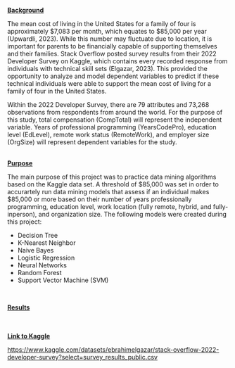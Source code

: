 <ins>**Background**</ins>

The mean cost of living in the United States for a family of four is approximately $7,083 per month, which equates to $85,000 per year (Upwardli, 2023). While this number may fluctuate due to location, it is important for parents to be financially capable of supporting themselves and their families. Stack Overflow posted survey results from their 2022 Developer Survey on Kaggle, which contains every recorded response from individuals with technical skill sets (Elgazar, 2023). This provided the opportunity to analyze and model dependent variables to predict if these technical individuals were able to support the mean cost of living for a family of four in the United States.

Within the 2022 Developer Survey, there are 79 attributes and 73,268 observations from respondents from around the world. For the purpose of this study, total compensation (CompTotal) will represent the independent variable. Years of professional programming (YearsCodePro), education level (EdLevel), remote work status (RemoteWork), and employer size (OrgSize) will represent dependent variables for the study.
<br/>
<br/>

<ins>**Purpose**</ins>

The main purpose of this project was to practice data mining algorithms based on the Kaggle data set. A threshold of $85,000 was set in order to accurartely run data mining models that assess if an individual makes $85,000 or more based on their number of years professionally programming, education level, work location (fully remote, hybrid, and fully-inperson), and organization size. The following models were created during this project:

- Decision Tree
- K-Nearest Neighbor
- Naive Bayes
- Logistic Regression
- Neural Networks
- Random Forest
- Support Vector Machine (SVM)
<br/>

<ins>**Results**</ins>

<br/><br/>
<ins>**Link to Kaggle**</ins>

https://www.kaggle.com/datasets/ebrahimelgazar/stack-overflow-2022-developer-survey?select=survey_results_public.csv 
